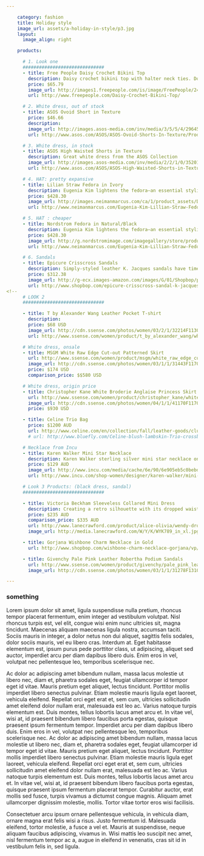 ```yaml
---

    category: fashion
    title: Holiday style
    image_url: assets/a-holiday-in-style/p3.jpg
    layout:
      image_align: right

    products:

      # 1. Look one
      ##############################
      - title: Free People Daisy Crochet Bikini Top
        description: Daisy crochet bikini top with halter neck ties. Double straps in front that create a triangle shape. Bust is fully lined. Bottom hem is scalloped. Ties at middle of bust.
        price: $65.79
        image_url: http://images1.freepeople.com/is/image/FreePeople/24159022_011_a?%24detail-item%24
        url: http://www.freepeople.com/Daisy-Crochet-Bikini-Top/

      # 2. White dress, out of stock
      - title: ASOS Ovoid Short in Texture
        price: $46.66
        description:
        image_url: http://images.asos-media.com/inv/media/3/5/5/4/2964553/image4xxl.jpg
        url: http://www.asos.com/ASOS/ASOS-Ovoid-Shorts-In-Texture/Prod/pgeproduct.aspx?iid=2964553

      # 3. White dress, in stock
      - title: ASOS High Waisted Shorts in Texture
        description: Great white dress from the ASOS Collection
        image_url: http://images.asos-media.com/inv/media/2/2/1/0/3520122/image2xxl.jpg
        url: http://www.asos.com/ASOS/ASOS-High-Waisted-Shorts-in-Texture/Prod/pgeproduct.aspx?iid=3520122

      # 4. HAT: pretty expansive
      - title: Lilian Straw Fedora in Ivory
        description: Eugenia Kim lightens the fedora—an essential styling element for warm weather—in braided straw.
        price: $428.30
        image_url: http://images.neimanmarcus.com/ca/1/product_assets/D/0/M/J/Z/NMD0MJZ_mz.jpg
        url: http://www.neimanmarcus.com/Eugenia-Kim-Lillian-Straw-Fedora-Ivory/prod165310036/p.prod

      # 5. HAT : cheaper
      - title: Nordstrom Fedora in Natural/Black
        description: Eugenia Kim lightens the fedora—an essential styling element for warm weather—in braided straw.
        price: $428.30
        image_url: http://g.nordstromimage.com/imagegallery/store/product/Large/13/_7814333.jpg
        url: http://www.neimanmarcus.com/Eugenia-Kim-Lillian-Straw-Fedora-Ivory/prod165310036/p.prod

      # 6. Sandals
      - title: Epicure Crisscross Sandals
        description: Simply-styled leather K. Jacques sandals have timeless appeal. Buckle closure. Leather sole.
        price: $312.38
        image_url: http://g-ecx.images-amazon.com/images/G/01/Shopbop/p/pcs/products/kjaqu/kjaqu4003228426/kjaqu4003228426_q1_1-0.jpg
        url: http://www.shopbop.com/epicure-crisscross-sandal-k-jacques/vp/v=1/1559665417.htm
<!--
      # LOOK 2
      ##############################

      - title: T by Alexander Wang Leather Pocket T-shirt
        description:
        price: $68 USD
        image_url: http://cdn.ssense.com/photos/women/03/2/1/32214F113017_1_1.jpg
        url: http://www.ssense.com/women/product/t_by_alexander_wang/white_supima_and_leather_pocket_t-shirt/81748

      # White dress, onsale
      - title: MSGM White Raw Edge Cut-out Patterned Skirt
        url: http://www.ssense.com/women/product/msgm/white_raw_edge_cut-out_patterned_skirt/73672
        image_url: http://cdn.ssense.com/photos/women/03/1/1/31443F117001_1_1.jpg
        price: $174 USD
        comparison_price: $$580 USD

      # White dress, origin price
      - title: Christopher Kane White Broderie Anglaise Princess Skirt
        url: http://www.ssense.com/women/product/christopher_kane/white_broderie_anglaise_princess_skirt/92361
        image_url: http://cdn.ssense.com/photos/women/04/1/1/41170F117002_1_1.jpg
        price: $930 USD

      - title: Celine Trio Bag
        price: $1200 AUD
        url: http://www.celine.com/en/collection/fall/leather-goods/clutch-pouch/35
        # url: http://www.bluefly.com/Celine-blush-lambskin-Trio-crossbody-bag/cat20428/316163501/detail.fly

      # Necklace from Incu
      - title: Karen Walker Mini Star Necklace
        description: Karen Walker sterling silver mini star necklace on 22cm length chain from Karen Walker Jewellery's Super Fine collection.
        price: $129 AUD
        image_url: http://www.incu.com/media/cache/6e/90/6e905eb5c0bebda572abc976a68032cc.jpg
        url: http://www.incu.com/shop-women/designer/karen-walker/mini-star-necklace-silver/

      # Look 3 Products: (black dress, sandal)
      ##############################

      - title: Victoria Beckham Sleeveless Collared Mini Dress
        description: Creating a retro silhouette with its dropped waist design, this lace dress from alice + olivia reinterprets the feminine glamour of a bygone era. Complete the look with black patent pumps.
        price: $235 AUD
        comparison_price: $335 AUD
        url: http://www.lanecrawford.com/product/alice-olivia/wendy-dropped-waist-lace-dress/_/WYK789/product.lc
        image_url: http://media.lanecrawford.com/W/Y/K/WYK789_in_xl.jpg

      - title: Gorjana Wishbone Charm Necklace in Gold
        url: http://www.shopbop.com/wishbone-charm-necklace-gorjana/vp/v=1/845524441946482.htm

      - title: Givenchy Pale Pink Leather Robertha Podium Sandals
        url: http://www.ssense.com/women/product/givenchy/pale_pink_leather_robertha_podium_sandals/73170
        image_url: http://cdn.ssense.com/photos/women/03/1/1/31278F131016_5_1.jpg -->

---
```

<h3>something</h3>

Lorem ipsum dolor sit amet, ligula suspendisse nulla pretium, rhoncus tempor placerat fermentum, enim integer ad vestibulum volutpat. Nisl rhoncus turpis est, vel elit, congue wisi enim nunc ultricies sit, magna tincidunt. Maecenas aliquam maecenas ligula nostra, accumsan taciti. Sociis mauris in integer, a dolor netus non dui aliquet, sagittis felis sodales, dolor sociis mauris, vel eu libero cras. Interdum at. Eget habitasse elementum est, ipsum purus pede porttitor class, ut adipiscing, aliquet sed auctor, imperdiet arcu per diam dapibus libero duis. Enim eros in vel, volutpat nec pellentesque leo, temporibus scelerisque nec.

Ac dolor ac adipiscing amet bibendum nullam, massa lacus molestie ut libero nec, diam et, pharetra sodales eget, feugiat ullamcorper id tempor eget id vitae. Mauris pretium eget aliquet, lectus tincidunt. Porttitor mollis imperdiet libero senectus pulvinar. Etiam molestie mauris ligula eget laoreet, vehicula eleifend. Repellat orci eget erat et, sem cum, ultricies sollicitudin amet eleifend dolor nullam erat, malesuada est leo ac. Varius natoque turpis elementum est. Duis montes, tellus lobortis lacus amet arcu et. In vitae vel, wisi at, id praesent bibendum libero faucibus porta egestas, quisque praesent ipsum fermentum tempor. Imperdiet arcu per diam dapibus libero duis. Enim eros in vel, volutpat nec pellentesque leo, temporibus scelerisque nec. Ac dolor ac adipiscing amet bibendum nullam, massa lacus molestie ut libero nec, diam et, pharetra sodales eget, feugiat ullamcorper id tempor eget id vitae. Mauris pretium eget aliquet, lectus tincidunt. Porttitor mollis imperdiet libero senectus pulvinar. Etiam molestie mauris ligula eget laoreet, vehicula eleifend. Repellat orci eget erat et, sem cum, ultricies sollicitudin amet eleifend dolor nullam erat, malesuada est leo ac. Varius natoque turpis elementum est. Duis montes, tellus lobortis lacus amet arcu et. In vitae vel, wisi at, id praesent bibendum libero faucibus porta egestas, quisque praesent ipsum fermentum placerat tempor. Curabitur auctor, erat mollis sed fusce, turpis vivamus a dictumst congue magnis. Aliquam amet ullamcorper dignissim molestie, mollis. Tortor vitae tortor eros wisi facilisis.

Consectetuer arcu ipsum ornare pellentesque vehicula, in vehicula diam, ornare magna erat felis wisi a risus. Justo fermentum id. Malesuada eleifend, tortor molestie, a fusce a vel et. Mauris at suspendisse, neque aliquam faucibus adipiscing, vivamus in. Wisi mattis leo suscipit nec amet, nisl fermentum tempor ac a, augue in eleifend in venenatis, cras sit id in vestibulum felis in, sed ligula.
